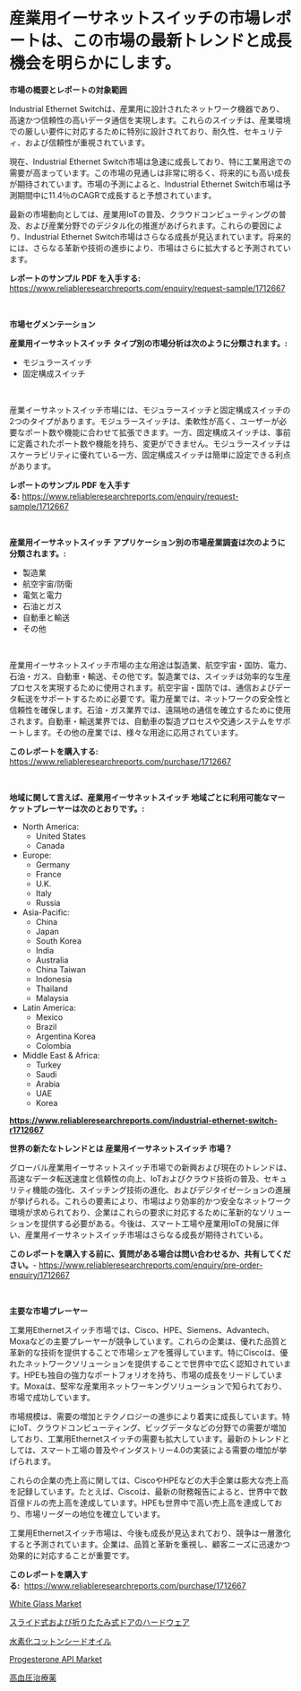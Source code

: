 <p><h1>産業用イーサネットスイッチの市場レポートは、この市場の最新トレンドと成長機会を明らかにします。</h1></p><p><strong>市場の概要とレポートの対象範囲</strong></p>
<p><p>Industrial Ethernet Switchは、産業用に設計されたネットワーク機器であり、高速かつ信頼性の高いデータ通信を実現します。これらのスイッチは、産業環境での厳しい要件に対応するために特別に設計されており、耐久性、セキュリティ、および信頼性が重視されています。</p><p>現在、Industrial Ethernet Switch市場は急速に成長しており、特に工業用途での需要が高まっています。この市場の見通しは非常に明るく、将来的にも高い成長が期待されています。市場の予測によると、Industrial Ethernet Switch市場は予測期間中に11.4％のCAGRで成長すると予想されています。</p><p>最新の市場動向としては、産業用IoTの普及、クラウドコンピューティングの普及、および産業分野でのデジタル化の推進があげられます。これらの要因により、Industrial Ethernet Switch市場はさらなる成長が見込まれています。将来的には、さらなる革新や技術の進歩により、市場はさらに拡大すると予測されています。</p></p>
<p><strong>レポートのサンプル PDF を入手する:</strong> <a href="https://www.reliableresearchreports.com/enquiry/request-sample/1712667">https://www.reliableresearchreports.com/enquiry/request-sample/1712667</a></p>
<p>&nbsp;</p>
<p><strong>市場セグメンテーション</strong></p>
<p><strong>産業用イーサネットスイッチ タイプ別の市場分析は次のように分類されます。:</strong></p>
<p><ul><li>モジュラースイッチ</li><li>固定構成スイッチ</li></ul></p>
<p>&nbsp;</p>
<p><p>産業イーサネットスイッチ市場には、モジュラースイッチと固定構成スイッチの2つのタイプがあります。モジュラースイッチは、柔軟性が高く、ユーザーが必要なポート数や機能に合わせて拡張できます。一方、固定構成スイッチは、事前に定義されたポート数や機能を持ち、変更ができません。モジュラースイッチはスケーラビリティに優れている一方、固定構成スイッチは簡単に設定できる利点があります。</p></p>
<p><strong>レポートのサンプル PDF を入手する:</strong>&nbsp;<a href="https://www.reliableresearchreports.com/enquiry/request-sample/1712667">https://www.reliableresearchreports.com/enquiry/request-sample/1712667</a></p>
<p>&nbsp;</p>
<p><strong> 産業用イーサネットスイッチ アプリケーション別の市場産業調査は次のように分類されます。:</strong></p>
<p><ul><li>製造業</li><li>航空宇宙/防衛</li><li>電気と電力</li><li>石油とガス</li><li>自動車と輸送</li><li>その他</li></ul></p>
<p>&nbsp;</p>
<p><p>産業用イーサネットスイッチ市場の主な用途は製造業、航空宇宙・国防、電力、石油・ガス、自動車・輸送、その他です。製造業では、スイッチは効率的な生産プロセスを実現するために使用されます。航空宇宙・国防では、通信およびデータ転送をサポートするために必要です。電力産業では、ネットワークの安全性と信頼性を確保します。石油・ガス業界では、遠隔地の通信を確立するために使用されます。自動車・輸送業界では、自動車の製造プロセスや交通システムをサポートします。その他の産業では、様々な用途に応用されています。</p></p>
<p><strong>このレポートを購入する:</strong>&nbsp; <a href="https://www.reliableresearchreports.com/purchase/1712667">https://www.reliableresearchreports.com/purchase/1712667</a></p>
<p>&nbsp;</p>
<p><strong>地域に関して言えば、産業用イーサネットスイッチ 地域ごとに利用可能なマーケットプレーヤーは次のとおりです。:</strong></p>
<p><ul>
    <li>
        North America:
        <ul>
            <li>United States</li>
            <li>Canada</li>
        </ul>
    </li>
    <li>
        Europe:
        <ul>
            <li>Germany</li>
            <li>France</li>
            <li>U.K.</li>
            <li>Italy</li>
            <li>Russia</li>
        </ul>
    </li>
    <li>
        Asia-Pacific:
        <ul>
            <li>China</li>
            <li>Japan</li>
            <li>South Korea</li>
            <li>India</li>
            <li>Australia</li>
            <li>China Taiwan</li>
            <li>Indonesia</li>
            <li>Thailand</li>
            <li>Malaysia</li>
        </ul>
    </li>
    <li>
        Latin America:
        <ul>
            <li>Mexico</li>
            <li>Brazil</li>
            <li>Argentina Korea</li>
            <li>Colombia</li>
        </ul>
    </li>
    <li>
        Middle East & Africa:
        <ul>
            <li>Turkey</li>
            <li>Saudi</li>
            <li>Arabia</li>
            <li>UAE</li>
            <li>Korea</li>
        </ul>
    </li>
    </ul></p>
<p><strong><a href="https://www.reliableresearchreports.com/industrial-ethernet-switch-r1712667">https://www.reliableresearchreports.com/industrial-ethernet-switch-r1712667</a></strong>&nbsp;</p>
<p><strong>世界の新たなトレンドとは 産業用イーサネットスイッチ 市場？</strong></p>
<p><p>グローバル産業用イーサネットスイッチ市場での新興および現在のトレンドは、高速なデータ転送速度と信頼性の向上、IoTおよびクラウド技術の普及、セキュリティ機能の強化、スイッチング技術の進化、およびデジタイゼーションの進展が挙げられる。これらの要素により、市場はより効率的かつ安全なネットワーク環境が求められており、企業はこれらの要求に対応するために革新的なソリューションを提供する必要がある。今後は、スマート工場や産業用IoTの発展に伴い、産業用イーサネットスイッチ市場はさらなる成長が期待されている。</p></p>
<p><strong>このレポートを購入する前に、質問がある場合は問い合わせるか、共有してください。</strong>- <a href="https://www.reliableresearchreports.com/enquiry/pre-order-enquiry/1712667">https://www.reliableresearchreports.com/enquiry/pre-order-enquiry/1712667</a></p>
<p>&nbsp;</p>
<p><strong>主要な市場プレーヤー</strong></p>
<p><p>工業用Ethernetスイッチ市場では、Cisco、HPE、Siemens、Advantech、Moxaなどの主要プレーヤーが競争しています。これらの企業は、優れた品質と革新的な技術を提供することで市場シェアを獲得しています。特にCiscoは、優れたネットワークソリューションを提供することで世界中で広く認知されています。HPEも独自の強力なポートフォリオを持ち、市場の成長をリードしています。Moxaは、堅牢な産業用ネットワーキングソリューションで知られており、市場で成功しています。</p><p>市場規模は、需要の増加とテクノロジーの進歩により着実に成長しています。特にIoT、クラウドコンピューティング、ビッグデータなどの分野での需要が増加しており、工業用Ethernetスイッチの需要も拡大しています。最新のトレンドとしては、スマート工場の普及やインダストリー4.0の実装による需要の増加が挙げられます。</p><p>これらの企業の売上高に関しては、CiscoやHPEなどの大手企業は膨大な売上高を記録しています。たとえば、Ciscoは、最新の財務報告によると、世界中で数百億ドルの売上高を達成しています。HPEも世界中で高い売上高を達成しており、市場リーダーの地位を確立しています。</p><p>工業用Ethernetスイッチ市場は、今後も成長が見込まれており、競争は一層激化すると予測されています。企業は、品質と革新を重視し、顧客ニーズに迅速かつ効果的に対応することが重要です。</p></p>
<p><strong>このレポートを購入する:</strong>&nbsp;&nbsp;<a href="https://www.reliableresearchreports.com/purchase/1712667">https://www.reliableresearchreports.com/purchase/1712667</a></p>
<p><p><a href="https://www.linkedin.com/pulse/white-glass-market-analysis-sze-forecasted-period-from-2024-91sre?trackingId=ylLLAk9iQMTKkqy7FHdyVA%3D%3D">White Glass Market</a></p><p><a href="https://medium.com/@reyeshowell655/%E5%BC%95%E3%81%8D%E6%88%B8%E3%82%84%E6%8A%98%E3%82%8A%E8%BF%94%E3%81%97%E3%83%89%E3%82%A2%E3%83%8F%E3%83%BC%E3%83%89%E3%82%A6%E3%82%A7%E3%82%A2%E5%B8%82%E5%A0%B4%E3%81%AF%E5%B8%82%E5%A0%B4%E3%82%B7%E3%82%A7%E3%82%A2-%E5%B8%82%E5%A0%B4%E3%83%88%E3%83%AC%E3%83%B3%E3%83%89-%E5%B8%82%E5%A0%B4%E6%88%90%E9%95%B7%E3%81%AB%E9%96%A2%E3%81%99%E3%82%8B%E6%83%85%E5%A0%B1%E3%82%92%E6%8F%90%E4%BE%9B%E3%81%97%E3%81%BE%E3%81%99-ba37e2afd481">スライド式および折りたたみ式ドアのハードウェア</a></p><p><a href="https://github.com/mohamedbakry57/Market-Research-Report-List-3/blob/main/763061637289.md">水素化コットンシードオイル</a></p><p><a href="https://issuu.com/reportprime-2/docs/progesterone-api-market-size-2030.pptx">Progesterone API Market</a></p><p><a href="https://github.com/zjkmgcs938405/Market-Research-Report-List-1/blob/main/285905837290.md">高血圧治療薬</a></p></p>